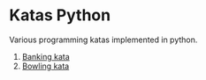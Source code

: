 # Katas Python

Various programming katas implemented in python.

1. [Banking kata](https://kata-log.rocks/banking-kata)
2. [Bowling kata](https://kata-log.rocks/bowling-game-kata)
